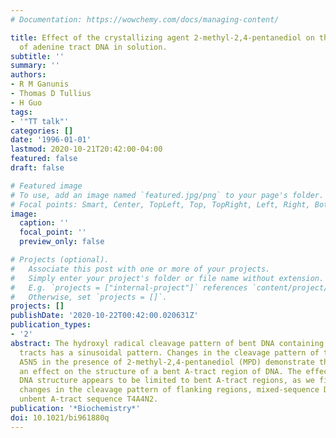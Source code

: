 ```yaml
---
# Documentation: https://wowchemy.com/docs/managing-content/

title: Effect of the crystallizing agent 2-methyl-2,4-pentanediol on the structure
  of adenine tract DNA in solution.
subtitle: ''
summary: ''
authors:
- R M Ganunis
- Thomas D Tullius
- H Guo
tags:
- '"TT talk"'
categories: []
date: '1996-01-01'
lastmod: 2020-10-21T20:42:00-04:00
featured: false
draft: false

# Featured image
# To use, add an image named `featured.jpg/png` to your page's folder.
# Focal points: Smart, Center, TopLeft, Top, TopRight, Left, Right, BottomLeft, Bottom, BottomRight.
image:
  caption: ''
  focal_point: ''
  preview_only: false

# Projects (optional).
#   Associate this post with one or more of your projects.
#   Simply enter your project's folder or file name without extension.
#   E.g. `projects = ["internal-project"]` references `content/project/deep-learning/index.md`.
#   Otherwise, set `projects = []`.
projects: []
publishDate: '2020-10-22T00:42:00.020631Z'
publication_types:
- '2'
abstract: The hydroxyl radical cleavage pattern of bent DNA containing phased adenine
  tracts has a sinusoidal pattern. Changes in the cleavage pattern of the sequence
  A5N5 in the presence of 2-methyl-2,4-pentanediol (MPD) demonstrate that MPD has
  an effect on the structure of a bent A-tract region of DNA. The effect of MPD on
  DNA structure appears to be limited to bent A-tract regions, as we find no significant
  changes in the cleavage pattern of flanking regions, mixed-sequence DNA, or the
  unbent A-tract sequence T4A4N2.
publication: '*Biochemistry*'
doi: 10.1021/bi961880q
---
```


